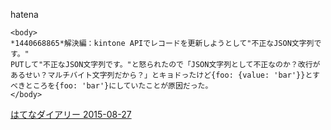 
hatena

```
<body>
*1440668865*解決編：kintone APIでレコードを更新しようとして"不正なJSON文字列です。"
PUTして"不正なJSON文字列です。"と怒られたので「JSON文字列として不正なのか？改行があるせい？マルチバイト文字列だから？」とキョドったけど{foo: {value: 'bar'}}とすべきところを{foo: 'bar'}にしていたことが原因だった。
</body>
```


[はてなダイアリー 2015-08-27](https://nishiohirokazu.hatenadiary.org/archive/2015/08/27)